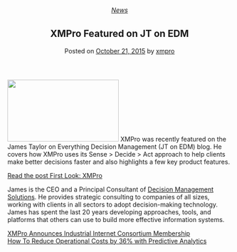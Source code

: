 <div class="large-9 col">
<article class="post-4341 post type-post status-publish format-standard has-post-thumbnail hentry category-news tag-solutions" id="post-4341">
<div class="article-inner">
<header class="entry-header">
<div class="entry-header-text entry-header-text-top text-center">
<h6 class="entry-category is-xsmall"><a href="https://xmpro.com/category/news/" rel="category tag">News</a></h6><h1 class="entry-title">XMPro Featured on JT on EDM</h1><div class="entry-divider is-divider small"></div>
<div class="entry-meta uppercase is-xsmall">
<span class="posted-on">Posted on <a href="https://xmpro.com/xmpro-featured-on-jt-on-edm/" rel="bookmark"><time class="entry-date published updated" datetime="2015-10-21T07:03:24+00:00">October 21, 2015</time></a></span> <span class="byline">by <span class="meta-author vcard"><a class="url fn n" href="https://xmpro.com/author/xmpro/">xmpro</a></span></span> </div>
</div>
</header>
<div class="entry-content single-page">
<p><img height="139" src="https://xmpro.com/wp-content/uploads/2015/10/JTonEDM-XMPro-300x167.png" width="250"/>
XMPro was recently featured on the James Taylor on Everything Decision Management (JT on EDM) blog. He covers how XMPro uses its Sense &gt; Decide &gt; Act approach to help clients make better decisions faster and also highlights a few key product features.</p>
<p><a href="http://xmp.ro/1LBXiWR" rel="noopener noreferrer" target="_blank">Read the post First Look: XMPro</a></p>
<p>James is the CEO and a Principal Consultant of <a href="http://www.decisionmanagementsolutions.com/" rel="noopener noreferrer" target="_blank">Decision Management Solutions</a>. He provides strategic consulting to companies of all sizes, working with clients in all sectors to adopt decision-making technology. James has spent the last 20 years developing approaches, tools, and platforms that others can use to build more effective information systems. </p>
<div class="blog-share text-center"><div class="is-divider medium"></div><div class="social-icons share-icons share-row relative"><a aria-label="Share on WhatsApp" class="icon button circle is-outline tooltip whatsapp show-for-medium" data-action="share/whatsapp/share" href="whatsapp://send?text=XMPro%20Featured%20on%20JT%20on%20EDM - https://xmpro.com/xmpro-featured-on-jt-on-edm/" title="Share on WhatsApp"><i class="icon-whatsapp"></i></a><a aria-label="Share on Facebook" class="icon button circle is-outline tooltip facebook" data-label="Facebook" href="https://www.facebook.com/sharer.php?u=https://xmpro.com/xmpro-featured-on-jt-on-edm/" onclick="window.open(this.href,this.title,'width=500,height=500,top=300px,left=300px'); return false;" rel="noopener nofollow" target="_blank" title="Share on Facebook"><i class="icon-facebook"></i></a><a aria-label="Share on Twitter" class="icon button circle is-outline tooltip twitter" href="https://twitter.com/share?url=https://xmpro.com/xmpro-featured-on-jt-on-edm/" onclick="window.open(this.href,this.title,'width=500,height=500,top=300px,left=300px'); return false;" rel="noopener nofollow" target="_blank" title="Share on Twitter"><i class="icon-twitter"></i></a><a aria-label="Email to a Friend" class="icon button circle is-outline tooltip email" href="/cdn-cgi/l/email-protection#f8c78b8d9a929d9b8cc5a0b5a88a97ddcac8be9d998c8d8a9d9cddcac89796ddcac8b2acddcac89796ddcac8bdbcb5de9a979c81c5bb909d9b93ddcac88c90918bddcac8978d8cddcbb9ddcac8908c8c888bddcbb9ddcabeddcabe8095888a97d69b9795ddcabe8095888a97d59e9d998c8d8a9d9cd59796d5928cd59796d59d9c95ddcabe" rel="nofollow" title="Email to a Friend"><i class="icon-envelop"></i></a><a aria-label="Pin on Pinterest" class="icon button circle is-outline tooltip pinterest" href="https://pinterest.com/pin/create/button?url=https://xmpro.com/xmpro-featured-on-jt-on-edm/&amp;media=https://xmpro.com/wp-content/uploads/2015/10/JTonEDM-XMPro.png&amp;description=XMPro%20Featured%20on%20JT%20on%20EDM" onclick="window.open(this.href,this.title,'width=500,height=500,top=300px,left=300px'); return false;" rel="noopener nofollow" target="_blank" title="Pin on Pinterest"><i class="icon-pinterest"></i></a><a aria-label="Share on LinkedIn" class="icon button circle is-outline tooltip linkedin" href="https://www.linkedin.com/shareArticle?mini=true&amp;url=https://xmpro.com/xmpro-featured-on-jt-on-edm/&amp;title=XMPro%20Featured%20on%20JT%20on%20EDM" onclick="window.open(this.href,this.title,'width=500,height=500,top=300px,left=300px'); return false;" rel="noopener nofollow" target="_blank" title="Share on LinkedIn"><i class="icon-linkedin"></i></a></div></div></div>
<nav class="navigation-post" id="nav-below" role="navigation">
<div class="flex-row next-prev-nav bt bb">
<div class="flex-col flex-grow nav-prev text-left">
<div class="nav-previous"><a href="https://xmpro.com/xmpro-announces-industrial-internet-consortium-membership/" rel="prev"><span class="hide-for-small"><i class="icon-angle-left"></i></span> XMPro Announces Industrial Internet Consortium Membership</a></div>
</div>
<div class="flex-col flex-grow nav-next text-right">
<div class="nav-next"><a href="https://xmpro.com/how-to-reduce-operational-costs-by-36-with-predictive-analytics/" rel="next">How To Reduce Operational Costs by 36% with Predictive Analytics <span class="hide-for-small"><i class="icon-angle-right"></i></span></a></div> </div>
</div>
</nav>
</div>
</article>
<div class="comments-area" id="comments">
</div>
</div>